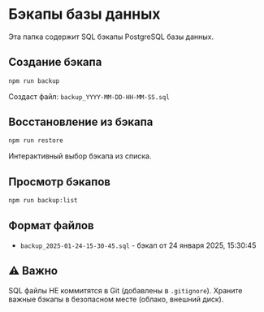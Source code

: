 # Бэкапы базы данных

Эта папка содержит SQL бэкапы PostgreSQL базы данных.

## Создание бэкапа

```bash
npm run backup
```

Создаст файл: `backup_YYYY-MM-DD-HH-MM-SS.sql`

## Восстановление из бэкапа

```bash
npm run restore
```

Интерактивный выбор бэкапа из списка.

## Просмотр бэкапов

```bash
npm run backup:list
```

## Формат файлов

- `backup_2025-01-24-15-30-45.sql` - бэкап от 24 января 2025, 15:30:45

## ⚠️ Важно

SQL файлы НЕ коммитятся в Git (добавлены в `.gitignore`).
Храните важные бэкапы в безопасном месте (облако, внешний диск).
